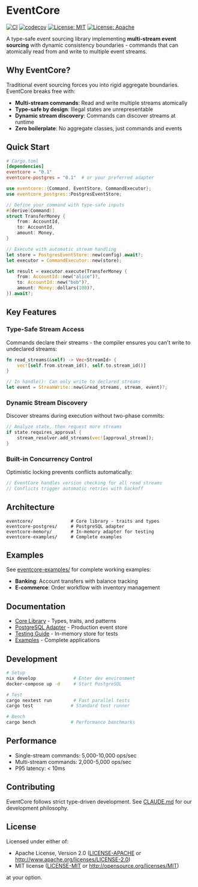# EventCore

[![CI](https://github.com/jwilger/eventcore/workflows/CI/badge.svg)](https://github.com/jwilger/eventcore/actions)
[![codecov](https://codecov.io/gh/jwilger/eventcore/branch/main/graph/badge.svg)](https://codecov.io/gh/jwilger/eventcore)
[![License: MIT](https://img.shields.io/badge/License-MIT-yellow.svg)](https://opensource.org/licenses/MIT)
[![License: Apache](https://img.shields.io/badge/License-Apache%202.0-blue.svg)](https://opensource.org/licenses/Apache-2.0)

A type-safe event sourcing library implementing **multi-stream event sourcing** with dynamic consistency boundaries - commands that can atomically read from and write to multiple event streams.

## Why EventCore?

Traditional event sourcing forces you into rigid aggregate boundaries. EventCore breaks free with:

- **Multi-stream commands**: Read and write multiple streams atomically
- **Type-safe by design**: Illegal states are unrepresentable
- **Dynamic stream discovery**: Commands can discover streams at runtime
- **Zero boilerplate**: No aggregate classes, just commands and events

## Quick Start

```toml
# Cargo.toml
[dependencies]
eventcore = "0.1"
eventcore-postgres = "0.1"  # or your preferred adapter
```

```rust
use eventcore::{Command, EventStore, CommandExecutor};
use eventcore_postgres::PostgresEventStore;

// Define your command with type-safe inputs
#[derive(Command)]
struct TransferMoney {
    from: AccountId,
    to: AccountId,
    amount: Money,
}

// Execute with automatic stream handling
let store = PostgresEventStore::new(config).await?;
let executor = CommandExecutor::new(store);

let result = executor.execute(TransferMoney {
    from: AccountId::new("alice")?,
    to: AccountId::new("bob")?,
    amount: Money::dollars(100)?,
}).await?;
```

## Key Features

### Type-Safe Stream Access
Commands declare their streams - the compiler ensures you can't write to undeclared streams:

```rust
fn read_streams(&self) -> Vec<StreamId> {
    vec![self.from.stream_id(), self.to.stream_id()]
}

// In handle(): Can only write to declared streams
let event = StreamWrite::new(&read_streams, stream, event)?;
```

### Dynamic Stream Discovery
Discover streams during execution without two-phase commits:

```rust
// Analyze state, then request more streams
if state.requires_approval {
    stream_resolver.add_streams(vec![approval_stream]);
}
```

### Built-in Concurrency Control
Optimistic locking prevents conflicts automatically:

```rust
// EventCore handles version checking for all read streams
// Conflicts trigger automatic retries with backoff
```

## Architecture

```
eventcore/              # Core library - traits and types
eventcore-postgres/     # PostgreSQL adapter  
eventcore-memory/       # In-memory adapter for testing
eventcore-examples/     # Complete examples
```

## Examples

See [eventcore-examples/](eventcore-examples/) for complete working examples:

- **Banking**: Account transfers with balance tracking
- **E-commerce**: Order workflow with inventory management

## Documentation

- [Core Library](eventcore/README.md) - Types, traits, and patterns
- [PostgreSQL Adapter](eventcore-postgres/README.md) - Production event store
- [Testing Guide](eventcore-memory/README.md) - In-memory store for tests
- [Examples](eventcore-examples/README.md) - Complete applications

## Development

```bash
# Setup
nix develop              # Enter dev environment
docker-compose up -d     # Start PostgreSQL

# Test
cargo nextest run        # Fast parallel tests
cargo test              # Standard test runner

# Bench
cargo bench             # Performance benchmarks
```

## Performance

- Single-stream commands: 5,000-10,000 ops/sec
- Multi-stream commands: 2,000-5,000 ops/sec  
- P95 latency: < 10ms

## Contributing

EventCore follows strict type-driven development. See [CLAUDE.md](CLAUDE.md) for our development philosophy.

## License

Licensed under either of:

- Apache License, Version 2.0 ([LICENSE-APACHE](LICENSE-APACHE) or http://www.apache.org/licenses/LICENSE-2.0)
- MIT license ([LICENSE-MIT](LICENSE-MIT) or http://opensource.org/licenses/MIT)

at your option.